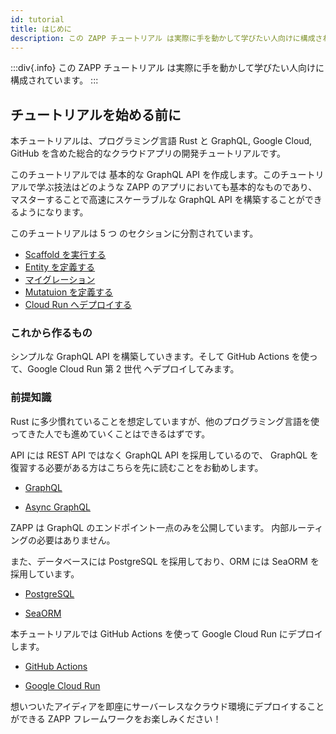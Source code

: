 ```yaml
---
id: tutorial
title: はじめに
description: この ZAPP チュートリアル は実際に手を動かして学びたい人向けに構成されています。
---
```


:::div{.info}
この ZAPP チュートリアル は実際に手を動かして学びたい人向けに構成されています。
:::

## チュートリアルを始める前に

本チュートリアルは、プログラミング言語 Rust と GraphQL, Google Cloud, GitHub を含めた総合的なクラウドアプリの開発チュートリアルです。

このチュートリアルでは 基本的な GraphQL API を作成します。このチュートリアルで学ぶ技法はどのような ZAPP のアプリにおいても基本的なものであり、マスターすることで高速にスケーラブルな GraphQL API を構築することができるようになります。

このチュートリアルは 5 つ のセクションに分割されています。

- [Scaffold を実行する](/ja/doc/tutorial/execute-scaffold/)
- [Entity を定義する](/ja/doc/tutorial/define-entity/)
- [マイグレーション](/ja/doc/tutorial/migration/)
- [Mutatuion を定義する](/ja/doc/tutorial/define-mutation/)
- [Cloud Run へデプロイする](/ja/doc/tutorial/deploy-to-cloud-run/)

### これから作るもの

シンプルな GraphQL API を構築していきます。そして GitHub Actions を使って、Google Cloud Run 第 2 世代 へデプロイしてみます。

### 前提知識

Rust に多少慣れていることを想定していますが、他のプログラミング言語を使ってきた人でも進めていくことはできるはずです。

API には REST API ではなく GraphQL API を採用しているので、
GraphQL を復習する必要がある方はこちらを先に読むことをお勧めします。

- [GraphQL](https://graphql.org/)

- [Async GraphQL](https://github.com/async-graphql/async-graphql)

ZAPP は GraphQL のエンドポイント一点のみを公開しています。
内部ルーティングの必要はありません。

また、データベースには PostgreSQL を採用しており、ORM には SeaORM を採用しています。

- [PostgreSQL](https://www.postgresql.org/)

- [SeaORM](https://www.sea-ql.org/SeaORM/)

本チュートリアルでは GitHub Actions を使って Google Cloud Run にデプロイします。

- [GitHub Actions](https://github.com/features/actions)

- [Google Cloud Run](https://cloud.google.com/run)

想いついたアイディアを即座にサーバーレスなクラウド環境にデプロイすることができる ZAPP フレームワークをお楽しみください！

